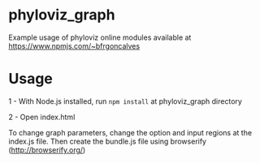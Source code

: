 # phyloviz_graph

Example usage of phyloviz online modules available at https://www.npmjs.com/~bfrgoncalves

# Usage

1 - With Node.js installed, run `npm install` at phyloviz_graph directory

2 - Open index.html

To change graph parameters, change the option and input regions at the index.js file. Then create the bundle.js file using browserify (http://browserify.org/)
